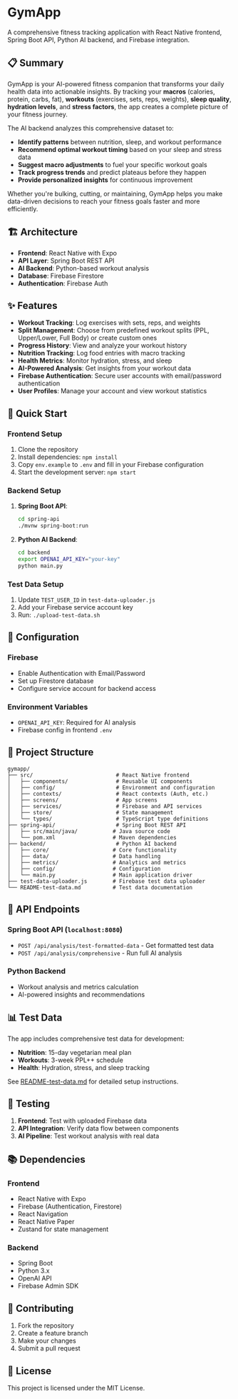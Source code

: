 # GymApp

A comprehensive fitness tracking application with React Native frontend, Spring Boot API, Python AI backend, and Firebase integration.

## 📋 Summary

GymApp is your AI-powered fitness companion that transforms your daily health data into actionable insights. By tracking your **macros** (calories, protein, carbs, fat), **workouts** (exercises, sets, reps, weights), **sleep quality**, **hydration levels**, and **stress factors**, the app creates a complete picture of your fitness journey.

The AI backend analyzes this comprehensive dataset to:

- **Identify patterns** between nutrition, sleep, and workout performance
- **Recommend optimal workout timing** based on your sleep and stress data
- **Suggest macro adjustments** to fuel your specific workout goals
- **Track progress trends** and predict plateaus before they happen
- **Provide personalized insights** for continuous improvement

Whether you're bulking, cutting, or maintaining, GymApp helps you make data-driven decisions to reach your fitness goals faster and more efficiently.

## 🏗️ Architecture

- **Frontend**: React Native with Expo
- **API Layer**: Spring Boot REST API
- **AI Backend**: Python-based workout analysis
- **Database**: Firebase Firestore
- **Authentication**: Firebase Auth

## ✨ Features

- **Workout Tracking**: Log exercises with sets, reps, and weights
- **Split Management**: Choose from predefined workout splits (PPL, Upper/Lower, Full Body) or create custom ones
- **Progress History**: View and analyze your workout history
- **Nutrition Tracking**: Log food entries with macro tracking
- **Health Metrics**: Monitor hydration, stress, and sleep
- **AI-Powered Analysis**: Get insights from your workout data
- **Firebase Authentication**: Secure user accounts with email/password authentication
- **User Profiles**: Manage your account and view workout statistics

## 🚀 Quick Start

### Frontend Setup

1. Clone the repository
2. Install dependencies: `npm install`
3. Copy `env.example` to `.env` and fill in your Firebase configuration
4. Start the development server: `npm start`

### Backend Setup

1. **Spring Boot API**:

   ```bash
   cd spring-api
   ./mvnw spring-boot:run
   ```

2. **Python AI Backend**:
   ```bash
   cd backend
   export OPENAI_API_KEY="your-key"
   python main.py
   ```

### Test Data Setup

1. Update `TEST_USER_ID` in `test-data-uploader.js`
2. Add your Firebase service account key
3. Run: `./upload-test-data.sh`

## 🔧 Configuration

### Firebase

- Enable Authentication with Email/Password
- Set up Firestore database
- Configure service account for backend access

### Environment Variables

- `OPENAI_API_KEY`: Required for AI analysis
- Firebase config in frontend `.env`

## 📁 Project Structure

```
gymapp/
├── src/                          # React Native frontend
│   ├── components/               # Reusable UI components
│   ├── config/                   # Environment and configuration
│   ├── contexts/                 # React contexts (Auth, etc.)
│   ├── screens/                  # App screens
│   ├── services/                 # Firebase and API services
│   ├── store/                    # State management
│   └── types/                    # TypeScript type definitions
├── spring-api/                   # Spring Boot REST API
│   ├── src/main/java/           # Java source code
│   └── pom.xml                  # Maven dependencies
├── backend/                      # Python AI backend
│   ├── core/                    # Core functionality
│   ├── data/                    # Data handling
│   ├── metrics/                 # Analytics and metrics
│   ├── config/                  # Configuration
│   └── main.py                  # Main application driver
├── test-data-uploader.js        # Firebase test data uploader
└── README-test-data.md          # Test data documentation
```

## 🔌 API Endpoints

### Spring Boot API (`localhost:8080`)

- `POST /api/analysis/test-formatted-data` - Get formatted test data
- `POST /api/analysis/comprehensive` - Run full AI analysis

### Python Backend

- Workout analysis and metrics calculation
- AI-powered insights and recommendations

## 📊 Test Data

The app includes comprehensive test data for development:

- **Nutrition**: 15-day vegetarian meal plan
- **Workouts**: 3-week PPL++ schedule
- **Health**: Hydration, stress, and sleep tracking

See [README-test-data.md](README-test-data.md) for detailed setup instructions.

## 🧪 Testing

1. **Frontend**: Test with uploaded Firebase data
2. **API Integration**: Verify data flow between components
3. **AI Pipeline**: Test workout analysis with real data

## 📚 Dependencies

### Frontend

- React Native with Expo
- Firebase (Authentication, Firestore)
- React Navigation
- React Native Paper
- Zustand for state management

### Backend

- Spring Boot
- Python 3.x
- OpenAI API
- Firebase Admin SDK

## 🤝 Contributing

1. Fork the repository
2. Create a feature branch
3. Make your changes
4. Submit a pull request

## 📄 License

This project is licensed under the MIT License.
